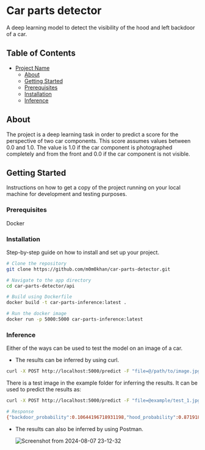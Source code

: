# Car parts detector

A deep learning model to detect the visibility of the hood and left backdoor of a car.

## Table of Contents

- [Project Name](#project-name)
  - [About](#about)
  - [Getting Started](#getting-started)
  - [Prerequisites](#prerequisites)
  - [Installation](#installation)
  - [Inference](#inference)

## About

The project is a deep learning task in order to predict a score for the perspective of two car components. This score assumes values between 0.0 and 1.0. The value is 1.0 if the car component is photographed completely and from the front and 0.0 if the car component is not visible.


## Getting Started

Instructions on how to get a copy of the project running on your local machine for development and testing purposes.


### Prerequisites

Docker

### Installation

Step-by-step guide on how to install and set up your project.

```bash
# Clone the repository
git clone https://github.com/m0m0khan/car-parts-detector.git

# Navigate to the app directory
cd car-parts-detector/api

# Build using Dockerfile
docker build -t car-parts-inference:latest .

# Run the docker image
docker run -p 5000:5000 car-parts-inference:latest
```

### Inference

Either of the ways can be used to test the model on an image of a car.

- The results can be inferred by using curl.

```bash
curl -X POST http://localhost:5000/predict -F "file=@/path/to/image.jpg"
```

There is a test image in the example folder for inferring the results. It can be used to predict the results as:

```bash
curl -X POST http://localhost:5000/predict -F "file=@example/test_1.jpg"

# Response
{"backdoor_probability":0.10644196718931198,"hood_probability":0.871918797492981}
```

- The results can also be inferred by using Postman.

  ![Screenshot from 2024-08-07 23-12-32](https://github.com/user-attachments/assets/2778fd49-532f-4655-bb05-83d79c1cb3cc)


